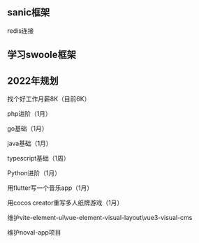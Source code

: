 ## sanic框架
redis连接

## 学习swoole框架


<h2>2022年规划</h2>  
<p>找个好工作月薪8K（目前6K）</p>
<p>php进阶（1月）</p>
<p>go基础（1月）</p>
<p>java基础（1月）</p>
<p>typescript基础（1周）</p>
<p>Python进阶（1月）</p>
<p>用flutter写一个音乐app（1月）</p>
<p>用cocos creator重写多人纸牌游戏（1月）</p>
<p>维护vite-element-ui\vue-element-visual-layout\vue3-visual-cms</p>
<p>维护noval-app项目</p>